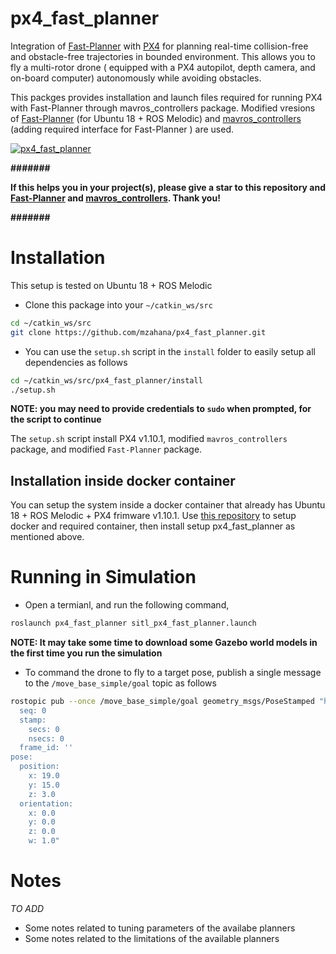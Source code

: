 # px4_fast_planner
Integration of [Fast-Planner](https://github.com/HKUST-Aerial-Robotics/Fast-Planner) with [PX4](https://github.com/PX4/Firmware) for planning real-time collision-free and obstacle-free trajectories in bounded environment. This allows you to fly a multi-rotor drone ( equipped with a PX4 autopilot, depth camera, and on-board computer) autonomously while avoiding obstacles.

This packges provides installation and launch files required for running PX4 with Fast-Planner through mavros_controllers package. Modified vresions of [Fast-Planner](https://github.com/mzahana/Fast-Planner) (for Ubuntu 18 + ROS Melodic) and [mavros_controllers](https://github.com/mzahana/mavros_controllers-1) (adding required interface for Fast-Planner ) are used.

[![px4_fast_planner](https://img.youtube.com/vi/KXXjLYjIxD0/0.jpg)](https://youtu.be/KXXjLYjIxD0 "px4_fast_planner")

**#######**

**If this helps you in your project(s), please give a star to this
 repository and [Fast-Planner](https://github.com/HKUST-Aerial-Robotics/Fast-Planner) and [mavros_controllers](https://github.com/Jaeyoung-Lim/mavros_controllers). Thank you!**
 
 **#######**

# Installation
This setup is tested on Ubuntu 18 + ROS Melodic

* Clone this package into your `~/catkin_ws/src`
```sh
cd ~/catkin_ws/src
git clone https://github.com/mzahana/px4_fast_planner.git
```

* You can use the `setup.sh` script in the `install` folder to easily setup all dependencies as follows
```sh
cd ~/catkin_ws/src/px4_fast_planner/install
./setup.sh
```
**NOTE: you may need to provide credentials to `sudo` when prompted, for the script to continue**

The `setup.sh` script install PX4 v1.10.1, modified `mavros_controllers` package, and modified `Fast-Planner` package.

## Installation inside docker container
You can setup the system inside a docker container that already has Ubuntu 18 + ROS Melodic + PX4 frimware v1.10.1. Use [this repository](https://github.com/mzahana/containers) to setup docker and required container, then install setup px4_fast_planner as mentioned above.

# Running in Simulation
* Open a termianl, and run the following command,
```sh
roslaunch px4_fast_planner sitl_px4_fast_planner.launch
```
**NOTE: It may take some time to download some Gazebo world models in the first time you run the simulation**

* To command the drone to fly to a target pose, publish a single message to the `/move_base_simple/goal` topic as follows
```sh
rostopic pub --once /move_base_simple/goal geometry_msgs/PoseStamped "header:
  seq: 0
  stamp:
    secs: 0
    nsecs: 0
  frame_id: ''
pose:
  position:
    x: 19.0
    y: 15.0
    z: 3.0
  orientation:
    x: 0.0
    y: 0.0
    z: 0.0
    w: 1.0"
```

# Notes
*TO ADD*
* Some notes related to tuning parameters of the availabe planners
* Some notes related to the limitations of the available planners
